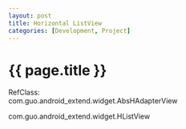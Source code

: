 ```yaml
---
layout: post
title: Horizontal ListView
categories: [Development, Project]
---
```


{{ page.title }}
================
RefClass:</br>
com.guo.android_extend.widget.AbsHAdapterView

com.guo.android_extend.widget.HListView

